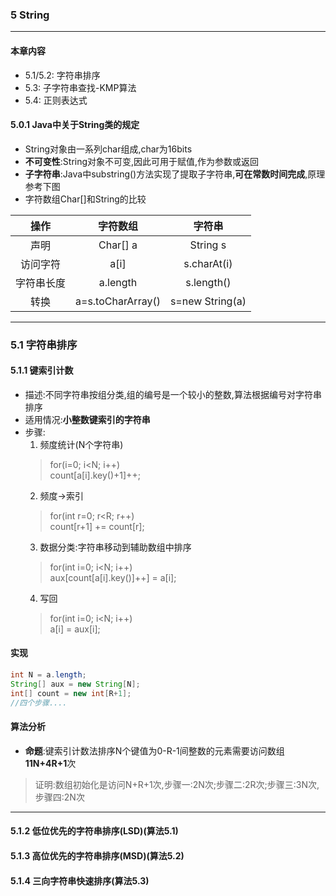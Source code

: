 ### 5 String
---

#### 本章内容
+ 5.1/5.2: 字符串排序
+ 5.3: 子字符串查找-KMP算法
+ 5.4: 正则表达式

#### 5.0.1 Java中关于String类的规定
+ String对象由一系列char组成,char为16bits
+ **不可变性**:String对象不可变,因此可用于赋值,作为参数或返回
+ **子字符串**:Java中substring()方法实现了提取子字符串,**可在常数时间完成**,原理参考下图
+ 字符数组Char[]和String的比较

|操作|字符数组|字符串|
|:-:|:-:|:-:|
|声明|Char[] a|String s|
|访问字符|a[i]|s.charAt(i)|
|字符串长度|a.length|s.length()|
|转换|a=s.toCharArray()|s=new String(a)|
---

### 5.1 字符串排序
#### 5.1.1 键索引计数
+ 描述:不同字符串按组分类,组的编号是一个较小的整数,算法根据编号对字符串排序
+ 适用情况:**小整数键索引的字符串**
+ 步骤:
    1. 频度统计(N个字符串)
    > for(i=0; i<N; i++)<br>count[a[i].key()+1]++;
    2. 频度->索引
    > for(int r=0; r<R; r++)<br>count[r+1] += count[r];
    3. 数据分类:字符串移动到辅助数组中排序
    > for(int i=0; i<N; i++)<br>aux[count[a[i].key()]++] = a[i];
    4. 写回
    > for(int i=0; i<N; i++)<br>a[i] = aux[i];
#### 实现
```Java
int N = a.length;
String[] aux = new String[N];
int[] count = new int[R+1];
//四个步骤....
```
#### 算法分析
+ **命题**:键索引计数法排序N个键值为0-R-1间整数的元素需要访问数组**11N+4R+1**次
> 证明:数组初始化是访问N+R+1次,步骤一:2N次;步骤二:2R次;步骤三:3N次,步骤四:2N次
---

#### 5.1.2 低位优先的字符串排序(LSD)(算法5.1)
#### 5.1.3 高位优先的字符串排序(MSD)(算法5.2)
#### 5.1.4 三向字符串快速排序(算法5.3)
